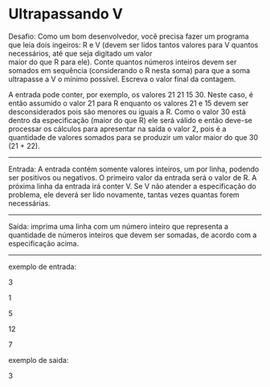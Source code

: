 
# Ultrapassando V

Desafio:
Como um bom desenvolvedor, você precisa fazer um programa 
que leia dois ingeiros: R e V (devem ser lidos tantos valores 
para V quantos necessários, até que seja digitado um valor  
maior do que R para ele). Conte quantos números inteiros devem 
ser somados em sequência (considerando o R nesta soma) para que 
a soma ultrapasse a V o mínimo possível. Escreva o valor final 
da contagem.

A entrada pode conter, por exemplo, os valores 21 21 15 30. 
Neste caso, é então assumido o valor 21 para R enquanto os valores 
21 e 15 devem ser desconsiderados pois são menores ou iguais a R. 
Como o valor 30 está dentro da especificação (maior do que R) ele 
será válido e então deve-se processar os cálculos para apresentar 
na saída o valor 2, pois é a quantidade de valores somados para se 
produzir um valor maior do que 30 (21 + 22).

---

Entrada:
A entrada contém somente valores inteiros, um por linha, podendo 
ser positivos ou negativos. O primeiro valor da entrada será o valor 
de R. A próxima linha da entrada irá conter V. Se V não atender a 
especificação do problema, ele deverá ser lido novamente, tantas vezes 
quantas forem necessárias.

---

Saída:
imprima uma linha com um número inteiro que representa a quantidade de 
números inteiros que devem ser somadas, de acordo com a especificação acima.


---

exemplo de entrada:

3

1

5

12

7

exemplo de saida:

3
